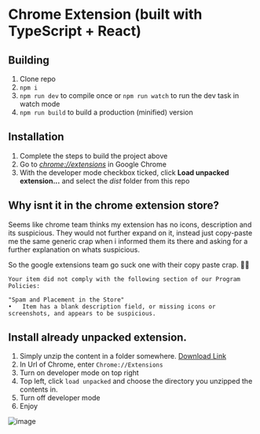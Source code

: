 # Chrome Extension (built with TypeScript + React)

## Building

1.  Clone repo
2.  `npm i`
3.  `npm run dev` to compile once or `npm run watch` to run the dev task in watch mode
4.  `npm run build` to build a production (minified) version

## Installation

1.  Complete the steps to build the project above
2.  Go to [_chrome://extensions_](chrome://extensions) in Google Chrome
3.  With the developer mode checkbox ticked, click **Load unpacked extension...** and select the _dist_ folder from this repo


## Why isnt it in the chrome extension store?
Seems like chrome team thinks my extension has no icons, description and its suspicious. They would not further expand on it, instead just copy-paste me the same generic crap when i informed them its there and asking for a further explanation on whats suspicious.

So the google extensions team go suck one with their copy paste crap. 🤷‍♂ 

``` 
Your item did not comply with the following section of our Program Policies:

"Spam and Placement in the Store"
•	Item has a blank description field, or missing icons or screenshots, and appears to be suspicious.
```



## Install already unpacked extension.
1. Simply unzip the content in a folder somewhere. [Download Link](https://github.com/DarkThemeHub/GithubDarkTheme/raw/master/Extensions/Chrome/GithubDarkTheme-ChromeExtension.zip)
2. In Url of Chrome, enter `Chrome://Extensions`
3. Turn on developer mode on top right
4. Top left, click `load unpacked` and choose the directory you unzipped the contents in.
5. Turn off developer mode
5. Enjoy


![image](https://user-images.githubusercontent.com/19627023/72227190-7bb1c780-3591-11ea-87db-e62050937744.png)
